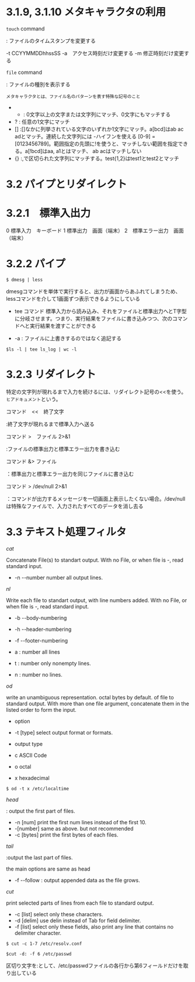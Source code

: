 # 3.1.9, 3.1.10 メタキャラクタの利用

`touch` command

: ファイルのタイムスタンプを変更する

-t CCYYMMDDhhssSS
-a　アクセス時刻だけ変更する
-m 修正時刻だけ変更する

`file` command

: ファイルの種別を表示する

`メタキャラクタとは、ファイル名のパターンを表す特殊な記号のこと`

- * : 0文字以上の文字または文字列にマッチ、0文字にもマッチする
- ? : 任意の1文字にマッチ
- [] :[]なかに列挙されている文字のいずれか1文字にマッチ。a[bcd]はab ac adとマッチ。連続した文字列には -ハイフンを使える [0-9] = [0123456789]。範囲指定の先頭に!を使うと、マッチしない範囲を指定できる。a[!bcd]はaa, a1とはマッチ、 ab acはマッチしない 
- {} :,で区切られた文字列にマッチする。test{1,2}はtest1とtest2とマッチ

# 3.2 パイプとリダイレクト
# 3.2.1　標準入出力

0 標準入力　キーボード
1 標準出力　画面（端末）
2　標準エラー出力　画面（端末）

# 3.2.2  パイプ

```
$ dmesg | less
```

dmesgコマンドを単体で実行すると、出力が画面からあふれてしまうため、lessコマンドを介して1画面ずつ表示できるようにしている

- tee コマンド
標準入力から読み込み、それをファイルと標準出力へとT字型に分岐させます。つまり、実行結果をファイルに書き込みつつ、次のコマンドへと実行結果を渡すことができる

- -a : ファイルに上書きするのではなく追記する

```
$ls -l | tee ls_log | wc -l
```

# 3.2.3 リダイレクト

特定の文字列が現れるまで入力を続けるには、リダイレクト記号の<<を使う。
`ヒアドキュメント`という。

コマンド　<<　終了文字

:終了文字が現れるまで標準入力へ送る

コマンド >　ファイル 2>&1

:ファイルの標準出力と標準エラー出力を書き込む

コマンド &> ファイル

：標準出力と標準エラー出力を同じファイルに書き込む

コマンド > /dev/null 2>&1

：コマンドが出力するメッセージを一切画面上表示したくない場合。/dev/nullは特殊なファイルで、入力されたすべてのデータを消し去る

# 3.3 テキスト処理フィルタ

*cat*

Concatenate File(s) to standart output.
With no File, or when file is -, read standard input.

- -n --number number all output lines.

*nl*

Write each file to standart output, with line numbers added. With no File, or when file is -, read standard input.
 
- -b --body-numbering
- -h --header-numbering
- -f --footer-numbering

- a : number all lines
- t : number only nonempty lines.
- n : number no lines.

*od* 

write an unambiguous representation. octal bytes by default. of file to standard output. With more than one file argument, concatenate them in the listed order to form the input. 

- option 
- -t [type] select output format or formats.

- output type
- c ASCII Code
- o octal
- x hexadecimal

```
$ od -t x /etc/localtime
```

*head*

: output the first part of files.

- -n [num] print the first num lines instead of the first 10.
- -[number] same as above. but not recommended
- -c [bytes] print the first bytes of each files. 


*tail*

:output the last part of files.

the main options are same as head

- -f --follow : output appended data as the file grows.

*cut*

print selected parts of lines from each file to standard output. 

- -c [list] select only these characters.
- -d [delim] use delin instead of Tab for field delimiter.
- -f [list] select only these fields, also print any line that contains no delimiter character.

```
$ cut -c 1-7 /etc/resolv.conf
```

```
$cut -d: -f 6 /etc/passwd
```
区切り文字を:として、/etc/passwdファイルの各行から第6フィールドだけを取り出している





